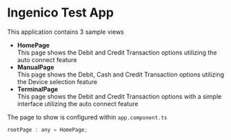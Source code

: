 # Ingenico Test App

This application contains 3 sample views
* __HomePage__<br />
This page shows the Debit and Credit Transaction options utilizing the auto connect feature
* __ManualPage__<br />
This page shows the Debit, Cash and Credit Transaction options utilizing the Device selection feature
* __TerminalPage__<br />
This page shows the Debit and Credit Transaction options with a simple interface utilizing the auto connect feature

The page to show is configured within ``app.component.ts``

```javascript
rootPage : any = HomePage;
```
